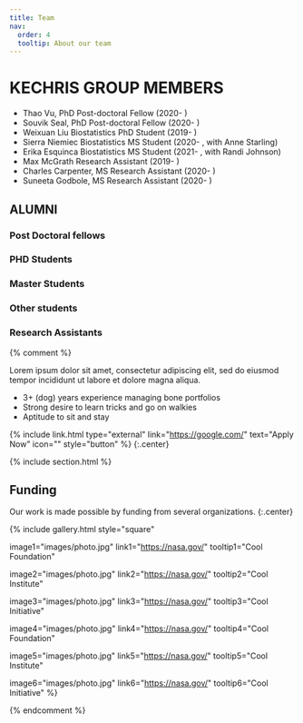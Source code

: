 ```yaml
---
title: Team
nav:
  order: 4
  tooltip: About our team
---
```


# <i class="fas fa-users"></i>KECHRIS GROUP MEMBERS

+ Thao Vu, PhD Post-doctoral Fellow (2020- )
+ Souvik Seal, PhD Post-doctoral Fellow (2020- )
+ Weixuan Liu Biostatistics PhD Student (2019- )
+ Sierra Niemiec Biostatistics MS Student (2020- , with Anne Starling)
+ Erika Esquinca Biostatistics MS Student (2021- , with Randi Johnson)
+ Max McGrath Research Assistant (2019- )
+ Charles Carpenter, MS Research Assistant (2020- )
+ Suneeta Godbole, MS Research Assistant (2020- )

## <i class="fas fa-users"></i>ALUMNI
### Post Doctoral fellows


### PHD Students


### Master Students 


### Other students


### Research Assistants


{% comment %}


Lorem ipsum dolor sit amet, consectetur adipiscing elit, sed do eiusmod tempor incididunt ut labore et dolore magna aliqua.

- 3+ (dog) years experience managing bone portfolios
- Strong desire to learn tricks and go on walkies
- Aptitude to sit and stay

{% include link.html type="external" link="https://google.com/" text="Apply Now" icon="" style="button" %}
{:.center}

{% include section.html %}

## Funding

Our work is made possible by funding from several organizations.
{:.center}

{%
  include gallery.html
  style="square"

  image1="images/photo.jpg"
  link1="https://nasa.gov/"
  tooltip1="Cool Foundation"

  image2="images/photo.jpg"
  link2="https://nasa.gov/"
  tooltip2="Cool Institute"

  image3="images/photo.jpg"
  link3="https://nasa.gov/"
  tooltip3="Cool Initiative"

  image4="images/photo.jpg"
  link4="https://nasa.gov/"
  tooltip4="Cool Foundation"

  image5="images/photo.jpg"
  link5="https://nasa.gov/"
  tooltip5="Cool Institute"

  image6="images/photo.jpg"
  link6="https://nasa.gov/"
  tooltip6="Cool Initiative"
%}

{% endcomment %}
